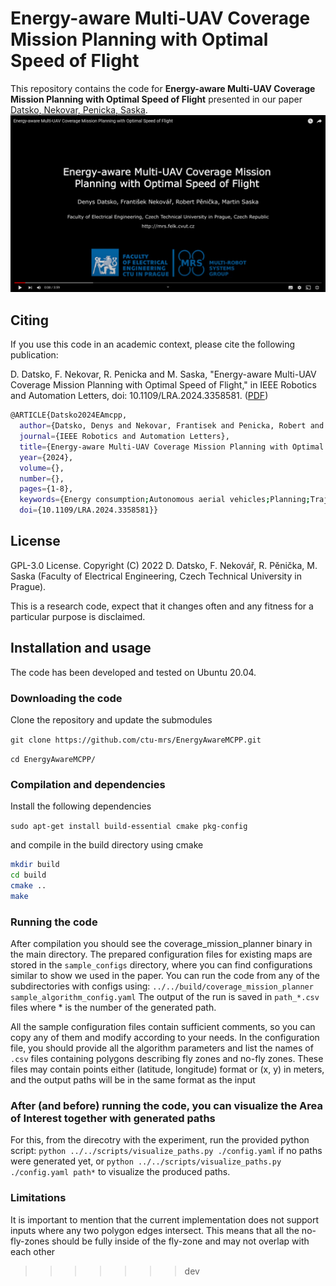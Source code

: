 
# Energy-aware Multi-UAV Coverage Mission Planning with Optimal Speed of Flight
This repository contains the code for **Energy-aware Multi-UAV Coverage Mission Planning with Optimal Speed of Flight** presented in our paper [Datsko, Nekovar, Penicka, Saska](https://ieeexplore.ieee.org/document/10414185).
[![plot](./figs/title_1.jpg)](https://youtu.be/S8kjqZp-G-0)

## Citing
If you use this code in an academic context, please cite the following publication:

D. Datsko, F. Nekovar, R. Penicka and M. Saska, "Energy-aware Multi-UAV Coverage Mission Planning with Optimal Speed of Flight," in IEEE Robotics and Automation Letters, doi: 10.1109/LRA.2024.3358581. ([PDF](https://ieeexplore.ieee.org/document/10414185))

```bash
@ARTICLE{Datsko2024EAmcpp,
  author={Datsko, Denys and Nekovar, Frantisek and Penicka, Robert and Saska, Martin},
  journal={IEEE Robotics and Automation Letters}, 
  title={Energy-aware Multi-UAV Coverage Mission Planning with Optimal Speed of Flight}, 
  year={2024},
  volume={},
  number={},
  pages={1-8},
  keywords={Energy consumption;Autonomous aerial vehicles;Planning;Trajectory;Estimation;Batteries;Traveling salesman problems;Aerial Systems: Applications;Path Planning for Multiple Mobile Robots or Agents;Planning, Scheduling and Coordination},
  doi={10.1109/LRA.2024.3358581}}
```


## License
GPL-3.0 License. Copyright (C) 2022 D. Datsko, F. Nekovář, R. Pěnička, M. Saska (Faculty of Electrical Engineering, Czech Technical University in Prague).

This is a research code, expect that it changes often and any fitness for a particular purpose is disclaimed.

## Installation and usage
The code has been developed and tested on Ubuntu 20.04.

### Downloading the code
Clone the repository and update the submodules

`git clone https://github.com/ctu-mrs/EnergyAwareMCPP.git`

`cd EnergyAwareMCPP/`

### Compilation and dependencies
Install the following dependencies

`sudo apt-get install build-essential cmake pkg-config`

and compile in the build directory using cmake

```bash
mkdir build
cd build
cmake ..
make
```

### Running the code
After compilation you should see the coverage_mission_planner binary in the main directory. The prepared configuration files for existing maps are stored in the `sample_configs` directory, where you can find configurations similar to show we used in the paper. You can run the code from any of the subdirectories with configs using:
`../../build/coverage_mission_planner sample_algorithm_config.yaml`
The output of the run is saved in `path_*.csv` files where * is the number of the generated path.

All the sample configuration files contain sufficient comments, so you can copy any of them and modify according to your needs.
In the configuration file, you should provide all the algorithm parameters and list the names of `.csv` files containing polygons describing fly zones and no-fly zones.
These files may contain points either (latitude, longitude) format or (x, y) in meters, and the output paths will be in the same format as the input


### After (and before) running the code, you can visualize the Area of Interest together with generated paths
For this, from the direcotry with the experiment, run the provided python script: `python ../../scripts/visualize_paths.py ./config.yaml` if no paths were generated yet, or `python ../../scripts/visualize_paths.py ./config.yaml path*` to visualize the produced paths.


### Limitations
It is important to mention that the current implementation does not support inputs where any two polygon edges intersect.
This means that all the no-fly-zones should be fully inside of the fly-zone and may not overlap with each other
>>>>>>> dev
